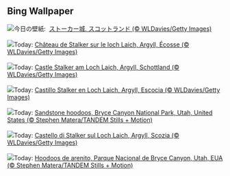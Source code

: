 ## Bing Wallpaper
![](https://www.bing.com/th?id=OHR.ArgyllStalker_JA-JP1121064297_UHD.jpg&w=1000)今日の壁紙: &nbsp;[ストーカー城, スコットランド (© WLDavies/Getty Images)](https://www.bing.com/th?id=OHR.ArgyllStalker_JA-JP1121064297_UHD.jpg)
<br><br/>
![](https://www.bing.com/th?id=OHR.ArgyllStalker_FR-FR0089551685_UHD.jpg&w=1000)Today: [Château de Stalker sur le loch Laich, Argyll, Écosse (© WLDavies/Getty Images)](https://www.bing.com/th?id=OHR.ArgyllStalker_FR-FR0089551685_UHD.jpg)
<br><br/>
![](https://www.bing.com/th?id=OHR.ArgyllStalker_DE-DE7352876454_UHD.jpg&w=1000)Today: [Castle Stalker am Loch Laich, Argyll, Schottland (© WLDavies/Getty Images)](https://www.bing.com/th?id=OHR.ArgyllStalker_DE-DE7352876454_UHD.jpg)
<br><br/>
![](https://www.bing.com/th?id=OHR.ArgyllStalker_ES-ES5913378191_UHD.jpg&w=1000)Today: [Castillo Stalker en Loch Laich, Argyll, Escocia (© WLDavies/Getty Images)](https://www.bing.com/th?id=OHR.ArgyllStalker_ES-ES5913378191_UHD.jpg)
<br><br/>
![](https://www.bing.com/th?id=OHR.BryceHoodoos_EN-GB1524631248_UHD.jpg&w=1000)Today: [Sandstone hoodoos, Bryce Canyon National Park, Utah, United States (© Stephen Matera/TANDEM Stills + Motion)](https://www.bing.com/th?id=OHR.BryceHoodoos_EN-GB1524631248_UHD.jpg)
<br><br/>
![](https://www.bing.com/th?id=OHR.ArgyllStalker_IT-IT3265254164_UHD.jpg&w=1000)Today: [Castello di Stalker sul Loch Laich, Argyll, Scozia (© WLDavies/Getty Images)](https://www.bing.com/th?id=OHR.ArgyllStalker_IT-IT3265254164_UHD.jpg)
<br><br/>
![](https://www.bing.com/th?id=OHR.BryceHoodoos_PT-BR6923982183_UHD.jpg&w=1000)Today: [Hoodoos de arenito, Parque Nacional de Bryce Canyon, Utah, EUA (© Stephen Matera/TANDEM Stills + Motion)](https://www.bing.com/th?id=OHR.BryceHoodoos_PT-BR6923982183_UHD.jpg)
<br><br/>
